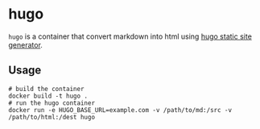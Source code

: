 # hugo

`hugo` is a container that convert markdown into html using [hugo static site generator](http://gohugo.io/).

## Usage

```
# build the container
docker build -t hugo .
# run the hugo container
docker run -e HUGO_BASE_URL=example.com -v /path/to/md:/src -v /path/to/html:/dest hugo
```
